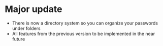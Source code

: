 # Major update
* There is now a directory system so you can organize your passwords under folders
* All features from the previous version to be implemented in the near future
